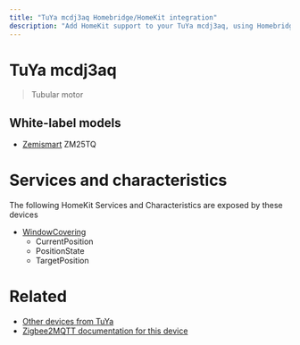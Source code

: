 ```yaml
---
title: "TuYa mcdj3aq Homebridge/HomeKit integration"
description: "Add HomeKit support to your TuYa mcdj3aq, using Homebridge, Zigbee2MQTT and homebridge-z2m."
---
```

<!---
This file has been GENERATED using src/docgen/docgen.ts
DO NOT EDIT THIS FILE MANUALLY!
-->
# TuYa mcdj3aq
> Tubular motor


## White-label models
* [Zemismart](../index.md#zemismart) ZM25TQ

# Services and characteristics
The following HomeKit Services and Characteristics are exposed by
these devices

* [WindowCovering](../../cover.md)
  * CurrentPosition
  * PositionState
  * TargetPosition


# Related
* [Other devices from TuYa](../index.md#tuya)
* [Zigbee2MQTT documentation for this device](https://www.zigbee2mqtt.io/devices/mcdj3aq.html)